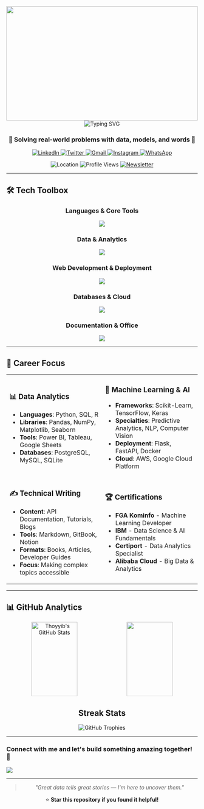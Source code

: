 <div align="center">

<!-- Header Banner -->
<img width="100%" height="300" src="https://capsule-render.vercel.app/api?type=waving&color=gradient&customColorList=6,11,20&height=300&section=header&text=Thoyyib%20Hasonangan&fontSize=70&fontColor=fff&animation=twinkling&fontAlignY=32&desc=Data%20Analyst%20%7C%20ML%20Engineer%20%7C%20Technical%20Writer&descAlignY=51&descAlign=50"/>

<!-- Typing Animation -->
<img src="https://readme-typing-svg.herokuapp.com?font=Fira+Code&size=32&duration=2800&pause=2000&color=A855F7&center=true&vCenter=true&width=940&lines=Data+Analyst+%7C+Turning+data+into+insights;ML+Engineer+%7C+Building+intelligent+solutions;Technical+Writer+%7C+Crafting+clear+documentation;Problem+Solver+%7C+Bridging+tech+and+business" alt="Typing SVG" />

<h3 align="center">💜 Solving real-world problems with data, models, and words 💜</h3>

<!-- Social Badges -->
<p align="center">
<a href="https://www.linkedin.com/in/thoyyibhans/">
  <img src="https://img.shields.io/badge/LinkedIn-0077B5?style=for-the-badge&logo=linkedin&logoColor=white" alt="LinkedIn"/>
</a>
<a href="https://x.com/unblessedmonke">
  <img src="https://img.shields.io/badge/Twitter-1DA1F2?style=for-the-badge&logo=twitter&logoColor=white" alt="Twitter"/>
</a>
<a href="mailto:thoyyibhans@gmail.com">
  <img src="https://img.shields.io/badge/Gmail-D14836?style=for-the-badge&logo=gmail&logoColor=white" alt="Gmail"/>
</a>
<a href="https://www.instagram.com/thoyyibhasse_/">
  <img src="https://img.shields.io/badge/Instagram-E4405F?style=for-the-badge&logo=instagram&logoColor=white" alt="Instagram"/>
</a>
<a href="https://wa.me/6283168946193">
  <img src="https://img.shields.io/badge/WhatsApp-25D366?style=for-the-badge&logo=whatsapp&logoColor=white" alt="WhatsApp"/>
</a>
</p>

<p align="center">
<img src="https://img.shields.io/badge/📍%20Location-North%20Sumatra,%20Indonesia-purple?style=for-the-badge" alt="Location"/>
<img src="https://komarev.com/ghpvc/?username=Thoyyibhans&label=Profile%20Views&color=blueviolet&style=for-the-badge" alt="Profile Views"/>
<a href="#"><img src="https://img.shields.io/badge/📧%20Newsletter-Subscribe-orange?style=for-the-badge" alt="Newsletter"/></a>
</p>

</div>

---

## 🛠️ Tech Toolbox

<div align="center">

### Languages & Core Tools
<img src="https://skillicons.dev/icons?i=python,js,html,css,r,sql" />

### Data & Analytics
<img src="https://skillicons.dev/icons?i=pandas,numpy,sklearn,tableau,powerbi" />

### Web Development & Deployment
<img src="https://skillicons.dev/icons?i=flask,netlify,vercel,github,git" />

### Databases & Cloud
<img src="https://skillicons.dev/icons?i=postgresql,mysql,sqlite,aws,googlecloud" />

### Documentation & Office
<img src="https://skillicons.dev/icons?i=markdown,notion,figma" />

</div>

---

## 🚀 Career Focus

<table>
<tr>
<td width="50%">

### 📊 Data Analytics
- **Languages**: Python, SQL, R
- **Libraries**: Pandas, NumPy, Matplotlib, Seaborn
- **Tools**: Power BI, Tableau, Google Sheets
- **Databases**: PostgreSQL, MySQL, SQLite

</td>
<td width="50%">

### 🤖 Machine Learning & AI
- **Frameworks**: Scikit-Learn, TensorFlow, Keras
- **Specialties**: Predictive Analytics, NLP, Computer Vision
- **Deployment**: Flask, FastAPI, Docker
- **Cloud**: AWS, Google Cloud Platform

</td>
</tr>
<tr>
<td width="50%">

### ✍️ Technical Writing
- **Content**: API Documentation, Tutorials, Blogs
- **Tools**: Markdown, GitBook, Notion
- **Formats**: Books, Articles, Developer Guides
- **Focus**: Making complex topics accessible

</td>
<td width="50%">

### 🏆 Certifications
- **FGA Kominfo** - Machine Learning Developer
- **IBM** - Data Science & AI Fundamentals
- **Certiport** - Data Analytics Specialist
- **Alibaba Cloud** - Big Data & Analytics

</td>
</tr>
</table>

---

## 📊 GitHub Analytics

<div align="center">

<img width="49%" height="195px" src="https://github-readme-stats.vercel.app/api?username=Thoyyibhans&show_icons=true&count_private=true&hide_border=true&title_color=A855F7&icon_color=A855F7&text_color=c9d1d9&bg_color=0d1117" alt="Thoyyib's GitHub Stats" />

<img width="49%" height="195px" src="https://github-readme-stats.vercel.app/api/top-langs/?username=Thoyyibhans&layout=compact&hide_border=true&title_color=A855F7&text_color=c9d1d9&bg_color=0d1117" />

</div>

<div align="center">

## Streak Stats

</div>

<div align="center">

<img src="https://github-profile-trophy.vercel.app/?username=Thoyyibhans&theme=radical&no-frame=true&no-bg=true&margin-w=4&row=1" alt="GitHub Trophies" />

</div>

---

### Connect with me and let's build something amazing together! 🚀

<img src="https://capsule-render.vercel.app/api?type=waving&color=gradient&customColorList=6,11,20&height=100&section=footer&animation=twinkling"/>

</div>

---

<div align="center">

> *"Great data tells great stories — I'm here to uncover them."*

⭐ **Star this repository if you found it helpful!**

</div>
